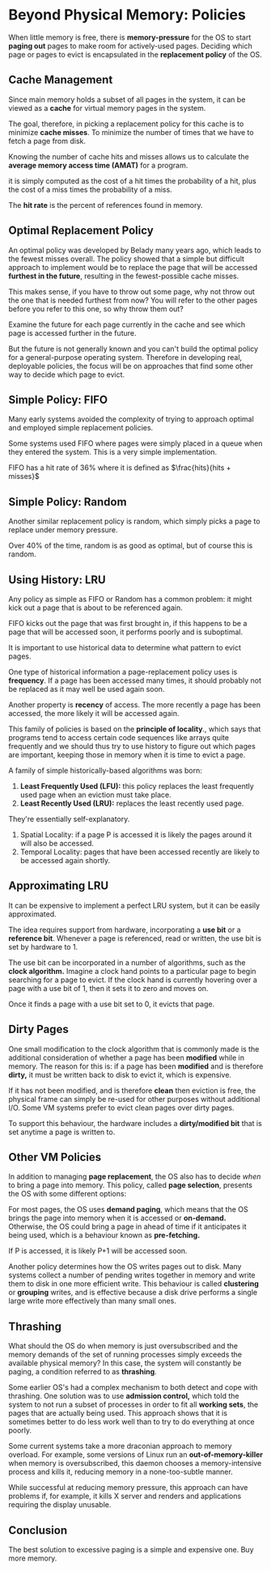 # Beyond Physical Memory: Policies
When little memory is free, there is **memory-pressure** for the OS to start **paging out** pages to make room for actively-used pages. Deciding which page or pages to evict is encapsulated in the **replacement policy** of the OS.

## Cache Management
Since main memory holds a subset of all pages in the system, it can be viewed as a **cache** for virtual memory pages in the system.

The goal, therefore, in picking a replacement policy for this cache is to minimize **cache misses**. To minimize the number of times that we have to fetch a page from disk.

Knowing the number of cache hits and misses allows us to calculate the **average memory access time (AMAT)** for a program.

it is simply computed as the cost of a hit times the probability of a hit, plus the cost of a miss times the probability of a miss.

The **hit rate** is the percent of references found in memory.

## Optimal Replacement Policy
An optimal policy was developed by Belady many years ago, which leads to the fewest misses overall. The policy showed that a simple but difficult approach to implement would be to replace the page that will be accessed **furthest in the future**, resulting in the fewest-possible cache misses.

This makes sense, if you have to throw out some page, why not throw out the one that is needed furthest from now? You will refer to the other pages before you refer to this one, so why throw them out?

Examine the future for each page currently in the cache and see which page is accessed further in the future.

But the future is not generally known and you can't build the optimal policy for a general-purpose operating system. Therefore in developing real, deployable policies, the focus will be on approaches that find some other way to decide which page to evict.

## Simple Policy: FIFO
Many early systems avoided the complexity of trying to approach optimal and employed simple replacement policies.

Some systems used FIFO where pages were simply placed in a queue when they entered the system. This is a very simple implementation.

FIFO has a hit rate of 36% where it is defined as $\frac{hits}{hits + misses}$

## Simple Policy: Random
Another similar replacement policy is random, which simply picks a page to replace under memory pressure.

Over 40% of the time, random is as good as optimal, but of course this is random.

## Using History: LRU
Any policy as simple as FIFO or Random has a common problem: it might kick out a page that is about to be referenced again.

FIFO kicks out the page that was first brought in, if this happens to be a page that will be accessed soon, it performs poorly and is suboptimal.

It is important to use historical data to determine what pattern to evict pages.

One type of historical information a page-replacement policy uses is **frequency**. If a page has been accessed many times, it should probably not be replaced as it may well be used again soon.

Another property is **recency** of access. The more recently a page has been accessed, the more likely it will be accessed again.

This family of policies is based on the **principle of locality**., which says that programs tend to access certain code sequences like arrays quite frequently and we should thus try to use history to figure out which pages are important, keeping those in memory when it is time to evict a page.

A family of simple historically-based algorithms was born:

1. **Least Frequently Used (LFU):** this policy replaces the least frequently used page when an eviction must take place.
2. **Least Recently Used (LRU):** replaces the least recently used page.

They're essentially self-explanatory.

1. Spatial Locality: if a page P is accessed it is likely the pages around it will also be accessed.
2. Temporal Locality: pages that have been accessed recently are likely to be accessed again shortly.

## Approximating LRU
It can be expensive to implement a perfect LRU system, but it can be easily approximated.

The idea requires support from hardware, incorporating a **use bit** or a **reference bit**. Whenever a page is referenced, read or written, the use bit is set by hardware to 1.

The use bit can be incorporated in a number of algorithms, such as the **clock algorithm.** Imagine a clock hand points to a particular page to begin searching for a page to evict. If the clock hand is currently hovering over a page with a use bit of 1, then it sets it to zero and moves on.

Once it finds a page with a use bit set to 0, it evicts that page.

## Dirty Pages
One small modification to the clock algorithm that is commonly made is the additional consideration of whether a page has been **modified** while in memory. The reason for this is: if a page has been **modified** and is therefore **dirty,** it must be written back to disk to evict it, which is expensive.

If it has not been modified, and is therefore **clean** then eviction is free, the physical frame can simply be re-used for other purposes without additional I/O. Some VM systems prefer to evict clean pages over dirty pages.

To support this behaviour, the hardware includes a **dirty/modified bit** that is set anytime a page is written to.

## Other VM Policies
In addition to managing **page replacement**, the OS also has to decide *when* to bring a page into memory. This policy, called **page selection**, presents the OS with some different options:

For most pages, the OS uses **demand paging**, which means that the OS brings the page into memory when it is accessed or **on-demand.** Otherwise, the OS could bring a page in ahead of time if it anticipates it being used, which is a behaviour known as **pre-fetching.**

If P is accessed, it is likely P+1 will be accessed soon.

Another policy determines how the OS writes pages out to disk. Many systems collect a number of pending writes together in memory and write them to disk in one more efficient write. This behaviour is called **clustering** or **grouping** writes, and is effective because a disk drive performs a single large write more effectively than many small ones.

## Thrashing
What should the OS do when memory is just oversubscribed and the memory demands of the set of running processes simply exceeds the available physical memory? In this case, the system will constantly be paging, a condition referred to as **thrashing**.

Some earlier OS's had a complex mechanism to both detect and cope with thrashing. One solution was to use **admission control,** which told the system to not run a subset of processes in order to fit all **working sets**, the pages that are actually being used. This approach shows that it is sometimes better to do less work well than to try to do everything at once poorly.

Some current systems take a more draconian approach to memory overload. For example, some versions of Linux run an **out-of-memory-killer** when memory is oversubscribed, this daemon chooses a memory-intensive process and kills it, reducing memory in a none-too-subtle manner.

While successful at reducing memory pressure, this approach can have problems if, for example, it kills X server and renders and applications requiring the display unusable.

## Conclusion
The best solution to excessive paging is a simple and expensive one. Buy more memory.


